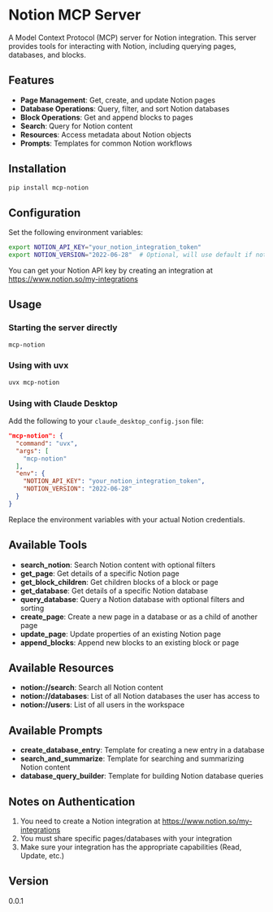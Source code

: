 # Notion MCP Server

A Model Context Protocol (MCP) server for Notion integration. This server provides tools for interacting with Notion, including querying pages, databases, and blocks.

## Features

- **Page Management**: Get, create, and update Notion pages
- **Database Operations**: Query, filter, and sort Notion databases
- **Block Operations**: Get and append blocks to pages
- **Search**: Query for Notion content
- **Resources**: Access metadata about Notion objects
- **Prompts**: Templates for common Notion workflows

## Installation

```bash
pip install mcp-notion
```

## Configuration

Set the following environment variables:

```bash
export NOTION_API_KEY="your_notion_integration_token"
export NOTION_VERSION="2022-06-28"  # Optional, will use default if not specified
```

You can get your Notion API key by creating an integration at https://www.notion.so/my-integrations

## Usage

### Starting the server directly

```bash
mcp-notion
```

### Using with uvx

```bash
uvx mcp-notion
```

### Using with Claude Desktop

Add the following to your `claude_desktop_config.json` file:

```json
"mcp-notion": {
  "command": "uvx",
  "args": [
    "mcp-notion"
  ],
  "env": {
    "NOTION_API_KEY": "your_notion_integration_token",
    "NOTION_VERSION": "2022-06-28"
  }
}
```

Replace the environment variables with your actual Notion credentials.

## Available Tools

* **search_notion**: Search Notion content with optional filters
* **get_page**: Get details of a specific Notion page
* **get_block_children**: Get children blocks of a block or page
* **get_database**: Get details of a specific Notion database
* **query_database**: Query a Notion database with optional filters and sorting
* **create_page**: Create a new page in a database or as a child of another page
* **update_page**: Update properties of an existing Notion page
* **append_blocks**: Append new blocks to an existing block or page

## Available Resources

* **notion://search**: Search all Notion content
* **notion://databases**: List of all Notion databases the user has access to
* **notion://users**: List of all users in the workspace

## Available Prompts

* **create_database_entry**: Template for creating a new entry in a database
* **search_and_summarize**: Template for searching and summarizing Notion content
* **database_query_builder**: Template for building Notion database queries

## Notes on Authentication

1. You need to create a Notion integration at https://www.notion.so/my-integrations
2. You must share specific pages/databases with your integration
3. Make sure your integration has the appropriate capabilities (Read, Update, etc.)

## Version

0.0.1

